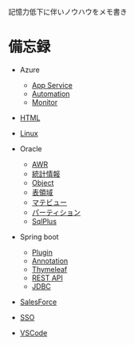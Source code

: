 記憶力低下に伴いノウハウをメモ書き

# 備忘録
- Azure  
  - [App Service](./AzureAppService)  
  - [Automation](./AzureAutomation)  
  - [Monitor](./AzureMonitor)  
- [HTML](./Html)  
- [Linux](./Linux)  
- Oracle  
  - [AWR](./OracleAWR)  
  - [統計情報](./OracleStats)  
  - [Object](./OracleObject)  
  - [表領域](./OracleTableSpace)  
  - [マテビュー](./OracleMatView)  
  - [パーティション](./OraclePartition)  
  - [SqlPlus](./OracleSqlPlus)  

- Spring boot  
  - [Plugin](./SpringBootPlugin)  
  - [Annotation](./SpringBootAnnotation)  
  - [Thymeleaf](./SpringBootThymeleaf)  
  - [REST API](./SpringBootRestApi)  
  - [JDBC](./SpringBootJdbc)  

- [SalesForce](./SalesForce)

- [SSO](./SSO)  

- [VSCode](./VSCode)  

